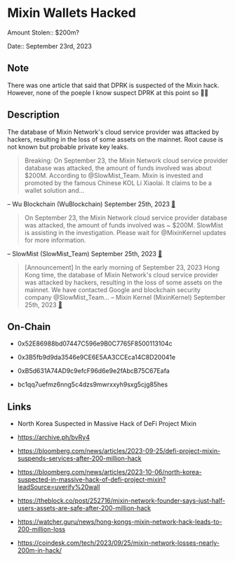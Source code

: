 # Mixin Wallets Hacked

Amount Stolen:: $200m?

Date:: September 23rd, 2023

## Note

There was one article that said that DPRK is suspected of the Mixin hack. However, none of the poeple I know suspect DPRK at this point so 🤷‍♀️

## Description

The database of Mixin Network's cloud service provider was attacked by hackers, resulting in the loss of some assets on the mainnet. Root cause is not known but probable private key leaks.

> Breaking: On September 23, the Mixin Network cloud service provider database was attacked, the amount of funds involved was about $200M. According to @SlowMist_Team.  Mixin is invested and promoted by the famous Chinese KOL Li Xiaolai. It claims to be a wallet solution and…

– Wu Blockchain (WuBlockchain) September 25th, 2023 [🔗](https://twitter.com/WuBlockchain/status/1706136829563658698) 

> On September 23, the Mixin Network cloud service provider database was attacked, the amount of funds involved was ~ $200M. SlowMist is assisting in the investigation. Please wait for @MixinKernel updates for more information.

– SlowMist (SlowMist_Team) September 25th, 2023 [🔗](https://twitter.com/slowmist_team/status/1706133260869468503) 

> [Announcement] In the early morning of September 23, 2023 Hong Kong time, the database of Mixin Network's cloud service provider was attacked by hackers, resulting in the loss of some assets on the mainnet. We have contacted Google and blockchain security company @SlowMist_Team…
– Mixin Kernel (MixinKernel) September 25th, 2023 [🔗](https://twitter.com/MixinKernel/status/1706139175018529139)

## On-Chain

- 0x52E86988bd07447C596e9B0C7765F8500113104c

- 0x3B5fb9d9da3546e9CE6E5AA3CCEca14C8D20041e

- 0xB5d631A74AD9c9efcF96d6e9e2fAbcB75C67Eafa

- bc1qq7uefmz6nng5c4dzs9mwrxxyh9sxg5cjg85hes

## Links

- North Korea Suspected in Massive Hack of DeFi Project Mixin

- https://archive.ph/bvRy4

- https://bloomberg.com/news/articles/2023-09-25/defi-project-mixin-suspends-services-after-200-million-hack

- https://bloomberg.com/news/articles/2023-10-06/north-korea-suspected-in-massive-hack-of-defi-project-mixin?leadSource=uverify%20wall

- https://theblock.co/post/252716/mixin-network-founder-says-just-half-users-assets-are-safe-after-200-million-hack

- https://watcher.guru/news/hong-kongs-mixin-network-hack-leads-to-200-million-loss

- https://coindesk.com/tech/2023/09/25/mixin-network-losses-nearly-200m-in-hack/